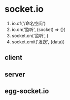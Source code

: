 # socket.io
1. io.of('/命名空间')
2. io.on('监听', (socket) => {})
3. socket.on('监听', )
4. socket.emit('发送', {data})
## client
## server
## egg-socket.io